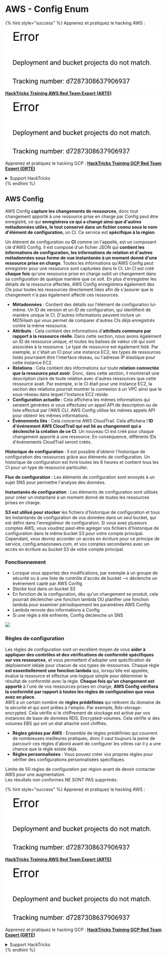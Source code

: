 # AWS - Config Enum

{% hint style="success" %}
Apprenez et pratiquez le hacking AWS :<img src="../../../../.gitbook/assets/image (1) (1).png" alt="" data-size="line">[**HackTricks Training AWS Red Team Expert (ARTE)**](https://training.hacktricks.xyz/courses/arte)<img src="../../../../.gitbook/assets/image (1) (1).png" alt="" data-size="line">\
Apprenez et pratiquez le hacking GCP : <img src="../../../../.gitbook/assets/image (2).png" alt="" data-size="line">[**HackTricks Training GCP Red Team Expert (GRTE)**<img src="../../../../.gitbook/assets/image (2).png" alt="" data-size="line">](https://training.hacktricks.xyz/courses/grte)

<details>

<summary>Support HackTricks</summary>

* Consultez les [**plans d'abonnement**](https://github.com/sponsors/carlospolop) !
* **Rejoignez le** 💬 [**groupe Discord**](https://discord.gg/hRep4RUj7f) ou le [**groupe telegram**](https://t.me/peass) ou **suivez-nous sur** **Twitter** 🐦 [**@hacktricks\_live**](https://twitter.com/hacktricks\_live)**.**
* **Partagez des astuces de hacking en soumettant des PRs aux** [**HackTricks**](https://github.com/carlospolop/hacktricks) et [**HackTricks Cloud**](https://github.com/carlospolop/hacktricks-cloud) dépôts github.

</details>
{% endhint %}

## AWS Config

AWS Config **capture les changements de ressources**, donc tout changement apporté à une ressource prise en charge par Config peut être enregistré, ce qui **enregistrera ce qui a changé ainsi que d'autres métadonnées utiles, le tout conservé dans un fichier connu sous le nom d'élément de configuration**, un CI. Ce service est **spécifique à la région**.

Un élément de configuration ou **CI** comme on l'appelle, est un composant clé d'AWS Config. Il est composé d'un fichier JSON qui **contient les informations de configuration, les informations de relation et d'autres métadonnées sous forme de vue instantanée à un moment donné d'une ressource prise en charge**. Toutes les informations qu'AWS Config peut enregistrer pour une ressource sont capturées dans le CI. Un CI est créé **chaque fois** qu'une ressource prise en charge subit un changement dans sa configuration de quelque manière que ce soit. En plus d'enregistrer les détails de la ressource affectée, AWS Config enregistrera également des CIs pour toutes les ressources directement liées afin de s'assurer que le changement n'a pas également affecté ces ressources.

* **Métadonnées** : Contient des détails sur l'élément de configuration lui-même. Un ID de version et un ID de configuration, qui identifient de manière unique le CI. D'autres informations peuvent inclure un MD5Hash qui vous permet de comparer d'autres CIs déjà enregistrés contre la même ressource.
* **Attributs** : Cela contient des informations d'**attributs communs par rapport à la ressource réelle**. Dans cette section, nous avons également un ID de ressource unique, et toutes les balises de valeur clé qui sont associées à la ressource. Le type de ressource est également listé. Par exemple, si c'était un CI pour une instance EC2, les types de ressources listés pourraient être l'interface réseau, ou l'adresse IP élastique pour cette instance EC2.
* **Relations** : Cela contient des informations sur toute **relation connectée que la ressource peut avoir**. Donc, dans cette section, il montrerait une description claire de toute relation avec d'autres ressources que cette ressource avait. Par exemple, si le CI était pour une instance EC2, la section des relations pourrait montrer la connexion à un VPC ainsi que le sous-réseau dans lequel l'instance EC2 réside.
* **Configuration actuelle :** Cela affichera les mêmes informations qui seraient générées si vous effectuiez un appel API de description ou de liste effectué par l'AWS CLI. AWS Config utilise les mêmes appels API pour obtenir les mêmes informations.
* **Événements liés** : Cela concerne AWS CloudTrail. Cela affichera l'**ID d'événement AWS CloudTrail qui est lié au changement qui a déclenché la création de ce CI**. Un nouveau CI est créé pour chaque changement apporté à une ressource. En conséquence, différents IDs d'événements CloudTrail seront créés.

**Historique de configuration** : Il est possible d'obtenir l'historique de configuration des ressources grâce aux éléments de configuration. Un historique de configuration est livré toutes les 6 heures et contient tous les CI pour un type de ressource particulier.

**Flux de configuration** : Les éléments de configuration sont envoyés à un sujet SNS pour permettre l'analyse des données.

**Instantanés de configuration** : Les éléments de configuration sont utilisés pour créer un instantané à un moment donné de toutes les ressources prises en charge.

**S3 est utilisé pour stocker** les fichiers d'historique de configuration et tous les instantanés de configuration de vos données dans un seul bucket, qui est défini dans l'enregistreur de configuration. Si vous avez plusieurs comptes AWS, vous voudrez peut-être agréger vos fichiers d'historique de configuration dans le même bucket S3 pour votre compte principal. Cependant, vous devrez accorder un accès en écriture pour ce principe de service, config.amazonaws.com, et vos comptes secondaires avec un accès en écriture au bucket S3 de votre compte principal.

### Fonctionnement

* Lorsque vous apportez des modifications, par exemple à un groupe de sécurité ou à une liste de contrôle d'accès de bucket —> déclenche un événement capté par AWS Config
* Stocke tout dans un bucket S3
* En fonction de la configuration, dès qu'un changement se produit, cela pourrait déclencher une fonction lambda OU planifier une fonction lambda pour examiner périodiquement les paramètres AWS Config
* Lambda renvoie des informations à Config
* Si une règle a été enfreinte, Config déclenche un SNS

![](<../../../../.gitbook/assets/image (126).png>)

### Règles de configuration

Les règles de configuration sont un excellent moyen de vous **aider à appliquer des contrôles et des vérifications de conformité spécifiques** **sur vos ressources**, et vous permettent d'adopter une spécification de déploiement idéale pour chacun de vos types de ressources. Chaque règle **est essentiellement une fonction lambda** qui, lorsqu'elle est appelée, évalue la ressource et effectue une logique simple pour déterminer le résultat de conformité avec la règle. **Chaque fois qu'un changement est apporté** à l'une de vos ressources prises en charge, **AWS Config vérifiera la conformité par rapport à toutes les règles de configuration que vous avez en place**.\
AWS a un certain nombre de **règles prédéfinies** qui relèvent du domaine de la sécurité et qui sont prêtes à l'emploi. Par exemple, Rds-storage-encrypted. Cela vérifie si le chiffrement de stockage est activé par vos instances de base de données RDS. Encrypted-volumes. Cela vérifie si des volumes EBS qui ont un état attaché sont chiffrés.

* **Règles gérées par AWS** : Ensemble de règles prédéfinies qui couvrent de nombreuses meilleures pratiques, donc il vaut toujours la peine de parcourir ces règles d'abord avant de configurer les vôtres car il y a une chance que la règle existe déjà.
* **Règles personnalisées** : Vous pouvez créer vos propres règles pour vérifier des configurations personnalisées spécifiques.

Limite de 50 règles de configuration par région avant de devoir contacter AWS pour une augmentation.\
Les résultats non conformes NE SONT PAS supprimés.

{% hint style="success" %}
Apprenez et pratiquez le hacking AWS :<img src="../../../../.gitbook/assets/image (1) (1).png" alt="" data-size="line">[**HackTricks Training AWS Red Team Expert (ARTE)**](https://training.hacktricks.xyz/courses/arte)<img src="../../../../.gitbook/assets/image (1) (1).png" alt="" data-size="line">\
Apprenez et pratiquez le hacking GCP : <img src="../../../../.gitbook/assets/image (2).png" alt="" data-size="line">[**HackTricks Training GCP Red Team Expert (GRTE)**<img src="../../../../.gitbook/assets/image (2).png" alt="" data-size="line">](https://training.hacktricks.xyz/courses/grte)

<details>

<summary>Support HackTricks</summary>

* Consultez les [**plans d'abonnement**](https://github.com/sponsors/carlospolop) !
* **Rejoignez le** 💬 [**groupe Discord**](https://discord.gg/hRep4RUj7f) ou le [**groupe telegram**](https://t.me/peass) ou **suivez-nous sur** **Twitter** 🐦 [**@hacktricks\_live**](https://twitter.com/hacktricks\_live)**.**
* **Partagez des astuces de hacking en soumettant des PRs aux** [**HackTricks**](https://github.com/carlospolop/hacktricks) et [**HackTricks Cloud**](https://github.com/carlospolop/hacktricks-cloud) dépôts github.

</details>
{% endhint %}

